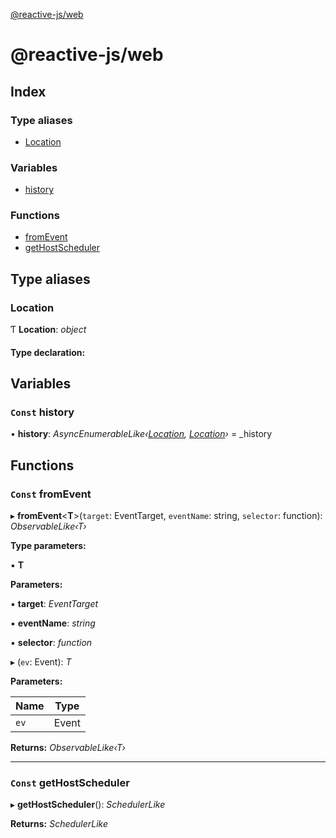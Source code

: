 [@reactive-js/web](README.md)

# @reactive-js/web

## Index

### Type aliases

* [Location](README.md#location)

### Variables

* [history](README.md#const-history)

### Functions

* [fromEvent](README.md#const-fromevent)
* [getHostScheduler](README.md#const-gethostscheduler)

## Type aliases

###  Location

Ƭ **Location**: *object*

#### Type declaration:

## Variables

### `Const` history

• **history**: *AsyncEnumerableLike‹[Location](README.md#location), [Location](README.md#location)›* =  _history

## Functions

### `Const` fromEvent

▸ **fromEvent**<**T**>(`target`: EventTarget, `eventName`: string, `selector`: function): *ObservableLike‹T›*

**Type parameters:**

▪ **T**

**Parameters:**

▪ **target**: *EventTarget*

▪ **eventName**: *string*

▪ **selector**: *function*

▸ (`ev`: Event): *T*

**Parameters:**

Name | Type |
------ | ------ |
`ev` | Event |

**Returns:** *ObservableLike‹T›*

___

### `Const` getHostScheduler

▸ **getHostScheduler**(): *SchedulerLike*

**Returns:** *SchedulerLike*
